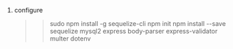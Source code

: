 1. configure 
    >> sudo npm install -g sequelize-cli
    >> npm init
    >> npm install --save sequelize mysql2 express body-parser express-validator multer dotenv 
    >> 
